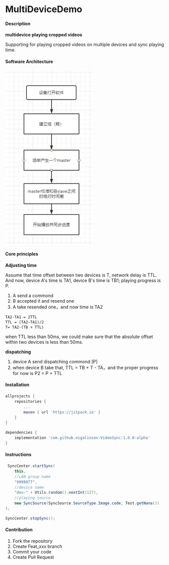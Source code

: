 # MultiDeviceDemo

#### Description
**multidevice playing cropped videos**

Supporting for playing cropped videos on multiple devices and sync playing time.

#### Software Architecture
![](examples/progress.png)

#### Core principles

**Adjusting time**

Assume that time offset between two devices is T, network delay is TTL. And now, device A's time is TA1, device B's time is TB1; playing progress is P.

1. A send a commond
2. B accepted it and resend one
3. A take resended one，and now time is TA2
```
TA2-TA1 = 2TTL
TTL = (TA2-TA1)/2
T= TA2-(TB + TTL)
```
when TTL less than 50ms, we could make sure that the absolute offset within two devices is less than 50ms.

**dispatching**

1. device A send dispatching commond [P]
2. when device B take that, TTL = TB + T - TA，and the proper progress for now is P2 = P + TTL


#### Installation


````gradle
allprojects {
    repositories {
    	...
    	maven { url 'https://jitpack.io' }
    }
}
````
````gradle
dependencies {
    implementation 'com.github.nigalinson:VideoSync:1.0.0-alpha'
}
````

#### Instructions

```java
 SyncCenter.startSync(
    this,
    //LAN group name
    "9998877",
    //device name
    "dev-" + Utils.random().nextInt(127),
    //playing source
    new SyncSource(SyncSource.SourceType.Image.code, Test.getNana())
);

```

```java
SyncCenter.stopSync();
```


#### Contribution

1.  Fork the repository
2.  Create Feat_xxx branch
3.  Commit your code
4.  Create Pull Request
